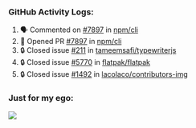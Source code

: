 

  <h3>GitHub Activity Logs:</h3>

  <!--START_SECTION:activity-->

1. 🗣 Commented on [#7897](https://github.com/npm/cli/pull/7897#issuecomment-2462455803) in [npm/cli](https://github.com/npm/cli)
2. 💪 Opened PR [#7897](https://github.com/npm/cli/pull/7897) in [npm/cli](https://github.com/npm/cli)
3. 🔒 Closed issue [#211](https://github.com/tameemsafi/typewriterjs/issues/211) in [tameemsafi/typewriterjs](https://github.com/tameemsafi/typewriterjs)
4. 🔒 Closed issue [#5770](https://github.com/flatpak/flatpak/issues/5770) in [flatpak/flatpak](https://github.com/flatpak/flatpak)
5. 🔒 Closed issue [#1492](https://github.com/lacolaco/contributors-img/issues/1492) in [lacolaco/contributors-img](https://github.com/lacolaco/contributors-img)
      <!--END_SECTION:activity-->




### Just for my ego:

![](https://komarev.com/ghpvc/?username=kenshanta&color=orange&style=for-the-badge)
